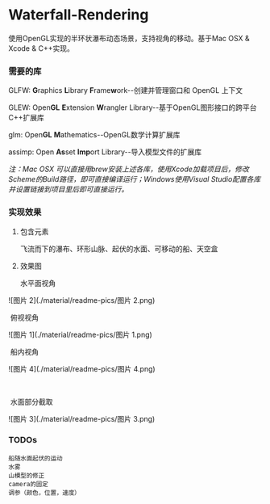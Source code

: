 # Waterfall-Rendering
使用OpenGL实现的半环状瀑布动态场景，支持视角的移动。基于Mac OSX & Xcode & C++实现。



### 需要的库
GLFW: **G**raphics **L**ibrary **F**rame**w**ork--创建并管理窗口和 OpenGL 上下文

GLEW:  Open**GL** **E**xtension **W**rangler Library--基于OpenGL图形接口的跨平台C++扩展库

glm: Open**GL** **M**athematics--OpenGL数学计算扩展库

assimp: Open **As**set **Imp**ort Library--导入模型文件的扩展库

*注：Mac OSX 可以直接用brew安装上述各库，使用Xcode加载项目后，修改Scheme的Build路径，即可直接编译运行；Windows使用Visual Studio配置各库并设置链接到项目里后即可直接运行。*



### 实现效果

1. 包含元素

   飞流而下的瀑布、环形山脉、起伏的水面、可移动的船、天空盒



2. 效果图

   水平面视角

![图片 2](./material/readme-pics/图片 2.png)



​	俯视视角

![图片 1](./material/readme-pics/图片 1.png)



​	船内视角

![图片 4](./material/readme-pics/图片 4.png)

​	

​	水面部分截取

![图片 3](./material/readme-pics/图片 3.png)




### TODOs

```
船随水面起伏的运动
水雾
山模型的修正
camera的固定
调参（颜色，位置，速度）
```